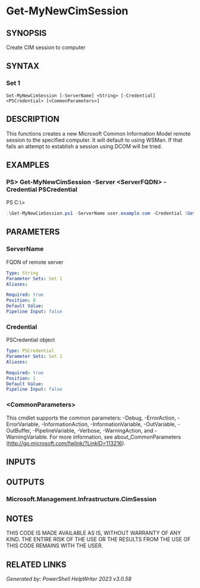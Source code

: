 ﻿# Get-MyNewCimSession

## SYNOPSIS
Create CIM session to computer

## SYNTAX

### Set 1
```
Get-MyNewCimSession [-ServerName] <String> [-Credential] <PSCredential> [<CommonParameters>]
```

## DESCRIPTION
This functions creates a new Microsoft Common Information Model remote session to the specified computer. It will default to using WSMan. If that fails an attempt to establish a session using DCOM will be tried.

## EXAMPLES

### PS\> Get-MyNewCimSession -Server <ServerFQDN\> -Credential PSCredential
PS C:\\\>
```powershell
.\Get-MyNewCimSession.ps1 -ServerName user.example.com -Credential (Get-Credential)
```

## PARAMETERS

### ServerName
FQDN of remote server

```yaml
Type: String
Parameter Sets: Set 1
Aliases: 

Required: true
Position: 0
Default Value: 
Pipeline Input: false
```

### Credential
PSCredential object

```yaml
Type: PSCredential
Parameter Sets: Set 1
Aliases: 

Required: true
Position: 1
Default Value: 
Pipeline Input: false
```

### \<CommonParameters\>
This cmdlet supports the common parameters: -Debug, -ErrorAction, -ErrorVariable, -InformationAction, -InformationVariable, -OutVariable, -OutBuffer, -PipelineVariable, -Verbose, -WarningAction, and -WarningVariable. For more information, see about_CommonParameters (http://go.microsoft.com/fwlink/?LinkID=113216).

## INPUTS

## OUTPUTS

### Microsoft.Management.Infrastructure.CimSession


## NOTES

THIS CODE IS MADE AVAILABLE AS IS, WITHOUT WARRANTY OF ANY KIND. THE ENTIRE RISK OF THE USE OR THE RESULTS FROM THE USE OF THIS CODE REMAINS WITH THE USER.

## RELATED LINKS


*Generated by: PowerShell HelpWriter 2023 v3.0.58*
